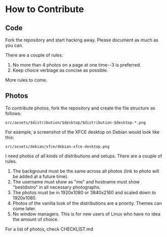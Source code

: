 # How to Contribute

## Code
Fork the repository and start hacking away. Please document as much as you can.

There are a couple of rules:
1. No more than 4 photos on a page at one time--3 is preferred.
2. Keep choice verbiage as concise as possible.

More rules to come.

## Photos
To contribute photos, fork the repository and create the file structure as follows:

`src/assets/$distribution/$desktop/$distribution-$desktop-*.png`

For example, a screenshot of the XFCE desktop on Debian would look like this:

`src/assets/debian/xfce/debian-xfce-desktop.png`

I need photos of all kinds of distributions and setups. There are a couple of rules.
1. The background must be the same across all photos (link to photo will be added at a future time).
2. The username must show as "me" and hostname must show "bestdistro" in all necessary photographs.
3. The photos must be in 1920x1080 or 3840x2160 and scaled down to 1920x1080.
4. Photos of the vanilla look of the distributions are a priority. Themes can come later.
5. No window managers. This is for new users of Linux who have no idea the amount of choice.

For a list of photos, check CHECKLIST.md

